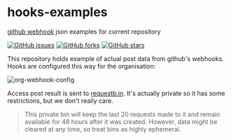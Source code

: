 # hooks-examples
[github webhook](https://developer.github.com/webhooks/) json examples for current repository

[![GitHub issues](https://img.shields.io/github/issues/webhook-testing/hooks-examples.svg)](https://github.com/webhook-testing/hooks-examples/issues)
[![GitHub forks](https://img.shields.io/github/forks/webhook-testing/hooks-examples.svg)](https://github.com/webhook-testing/hooks-examples/network)
[![GitHub stars](https://img.shields.io/github/stars/webhook-testing/hooks-examples.svg)](https://github.com/webhook-testing/hooks-examples/stargazers)

This repository holds example of actual post data from github's webhooks. Hooks are configured this way for the organisation:

![org-webhook-config](https://raw.github.com/webhook-testing/hooks-examples/master/org-webhook-config.png)

Access post result is sent to [requestb.in](http://requestb.in/1fcb5691?inspect). It's actually private so it has some restrictions, but we don't really care.

> This private bin will keep the last 20 requests made to it and remain available for 48 hours after it was created. However, data might be cleared at any time, so treat bins as highly ephemeral.
